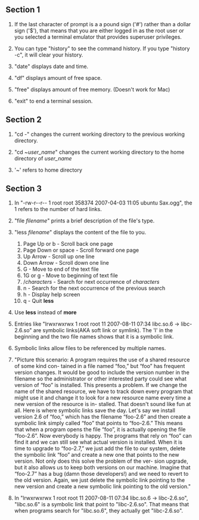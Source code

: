 ## Section 1

1. If the last character of prompt is a a pound sign ('#') rather than a dollar sign ('$'), that means that you are either logged in as the root user or you selected a terminal emulator that provides superuser privileges.

2. You can type "history" to see the command history. If you type "history -c", it will clear your history.

3. "date" displays date and time.

4. "df" displays amount of free space.

5. "free" displays amount of free memory. (Doesn't work for Mac)

6. "exit" to end a terminal session.


## Section 2

1. "cd -" changes the current working directory to the previous working directory.

2. "cd ~*user_name*" changes the current working directory to the home directory of *user_name*

3. '~' refers to home directory


## Section 3

1. In "-rw-r--r-- 1 root root  358374 2007-04-03 11:05 ubuntu Sax.ogg", the 1 refers to the number of hard links.

2. "file *filename*" prints a brief description of the file's type.

3. "less *filename*" displays the content of the file to you.
    1. Page Up or b - Scroll back one page
    2. Page Down or space  - Scroll forward one page
    3. Up Arrow - Scroll up one line
    4. Down Arrow - Scroll down one line
    5. G - Move to end of the text file
    6. 1G or g - Move to beginning of text file
    7. /*characters* - Search for next occurrence of *characters*
    8. n - Search for the next occurrence of the previous search
    9. h - Display help screen
    10. q - Quit **less**

4. Use **less** instead of **more**

5. Entries like "lrwxrwxrwx 1 root root   11 2007-08-11 07:34 libc.so.6 -> libc-2.6.so" are symbolic links(AKA soft link or symlink). The 'l' in the beginning and the two file names shows that it is a symbolic link. 

6. Symbolic links allow files to be referenced by multiple names. 

7. "Picture this scenario: A program requires the use of a shared resource of some kind con- tained in a file named “foo,” but “foo” has frequent version changes. It would be good to include the version number in the filename so the administrator or other interested party could see what version of “foo” is installed. This presents a problem. If we change the name of the shared resource, we have to track down every program that might use it and change it to look for a new resource name every time a new version of the resource is in- stalled. That doesn't sound like fun at all.
Here is where symbolic links save the day. Let's say we install version 2.6 of “foo,” which has the filename “foo-2.6” and then create a symbolic link simply called “foo” that points to “foo-2.6.” This means that when a program opens the file “foo”, it is actually opening the file “foo-2.6”. Now everybody is happy. The programs that rely on “foo” can find it and we can still see what actual version is installed. When it is time to upgrade to “foo-2.7,” we just add the file to our system, delete the symbolic link “foo” and create a new one that points to the new version. Not only does this solve the problem of the ver- sion upgrade, but it also allows us to keep both versions on our machine. Imagine that “foo-2.7” has a bug (damn those developers!) and we need to revert to the old version.
Again, we just delete the symbolic link pointing to the new version and create a new symbolic link pointing to the old version."

8. In "lrwxrwxrwx 1 root root   11 2007-08-11 07:34 libc.so.6 -> libc-2.6.so", "libc.so.6" is a symbolic link that point to "libc-2.6.so". That means that when programs search for "libc.so.6", they actually get "libc-2.6.so".